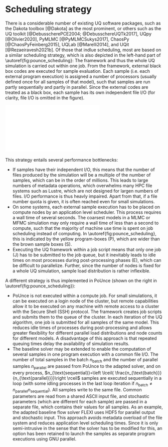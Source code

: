# Scheduling strategy

There is a considerable number of existing UQ software packages, such as the Dakota toolbox [@Dakota] as the most prominent, or others such as the UQ toolkit [@DebusscherePCE2004; @DebusschereUQTk2017], UQpy [@Olivier2020], PyMLMC [@PyMLMCSukys2017], ChaosPy [@ChaosPyFeinberg2015], UQLab [@Marelli2014], and UQit [@Rezaeiravesh2021b]. Of those that indlue scheduling, most are based on a similar scheduling strategy, which is also depicted in the left-hand part of \autoref{fig:pounce_scheduling}: The framework and thus the whole UQ simulation is carried out within one job. From the framework, external black box codes are executed for sample evaluation. Each sample (i.e. each external program execution) is assigned a number of processors (usually defined once for all samples of that model), such that samples are run partly sequentially and partly in parallel. Since the external codes are treated as a black box, each sample has its own independent file I/O (for clarity, file I/O is omitted in the figure).

![Conventional (left) and PoUnce (right) scheduling strategies. In PoUnce, compute node use time (gray boxes) is optimized by avoiding overhead during placement of program executions (yellow boxes) and by moving stochastic evaluation (blue boxes) out of the compute jobs.\label{fig:pounce_scheduling}](fig/scheduling.pdf)


This strategy entails several performance bottlenecks: 

 * If samples have their independent I/O, this means that the number of files produced by the simulation will be a multiple of the number of samples, which can be in the order of millions. This leads to large numbers of metadata operations, which overwhelms many HPC file systems such as Lustre, which are not designed for largen numbers of files. I/O performance is thus heavly impaired. Apart from that, if a file number quota is given, it is often reached even for small simulations.
 * On some systems, each external sample execution has to be placed on compute nodes by an application level scheduler. This process requires a wall time of several seconds. The coarsest models in a MLMC or MFMC simulation may only require a wall time of less than a second to compute, such that the majority of machine use time is spent on job scheduling instead of computing. In \autoref{fig:pounce_scheduling}, this is indicated by the yellow program-boxes (P), which are wider than the brown sample boxes (S).
 * Executing the UQ framework within a job script means that only one job (J) has to be submitted to the job queue, but it inevitably leads to idle times on most processes during post-processing phases (E), which can be difficult to parallelize. Further, since the number of nodes is fixed for a whole UQ simulation, sample load distribution is rather inflexible. 

A different strategy is thus implemented in PoUnce (shown on the right in \autoref{fig:pounce_scheduling}):

 * PoUnce is not executed within a compute job. For small simulations, it can be executed on a login node of the cluster, but remote capabilities allow it to be executed on any machine with remote access to a cluster with the Secure Shell (SSH) protocol. The framework creates job scripts and submits them to the queue of the cluster. In each iteration of the UQ algorithm, one job is submitted for all samples of the same model. This reduces idle times of processes during post-processing and allows greater flexibility for different parallel load distributions and node counts for different models. A disadvantage of this approach is that repeated queuing times delay the availability of simulation results. 
* The baseline solver may be extended to enable the computation of several samples in one program execution with a common file I/O. The number of total samples in the batch $n_{\text{batch}}$ and the number of parallel samples $n_{\text{parallel}}$ are passed from PoUnce to the adapted solver, and on every process, $n_{\text{sequential}}=\left \lceil{ \frac{n_{\text{batch}}}{n_{\text{parallel}}}}\right \rceil$ samples are executed sequentially in a loop (with some idling processes in the last loop iteration if $n_{\text{batch}}\neq n_{\text{parallel}}n_{\text{sequential}}$). All samples write to the same file. Common parameters are read from a shared ASCII input file, and stochastic parameters (which are different for each sample) are passed in a separate file, which contains their values for all samples. As an example, the adapted baseline flow solver FLEXI uses HDF5 for parallel output and stochastic input. This approach avoids metadata overload of the file system and reduces application level scheduling times. Since it is only semi-intrusive in the sense that the solver has to be modified for this, an option has been retained to launch the samples as separate program executions using GNU parallel. 

